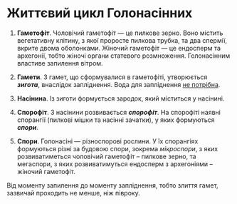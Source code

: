 # Життєвий цикл Голонасінних

1.  **Гаметофіт**. Чоловічий гаметофіт — це пилкове зерно. Воно містить вегетативну клітину, з якої проросте пилкова трубка, та два спермії, вкрите двома оболонками. Жіночий гаметофіт — це ендосперм та архегонії, тобто жіночі органи статевого розмноження. Голонасінним властиве запилення вітром.

2.  **Гамети**. З гамет, що сформувалися в гаметофіті, утворюється ***зигота***, внаслідок запліднення. Вода для запліднення <u>не потрiбна</u>.

3.  **Насінина**. Із зиготи формується зародок, який міститься у насінині.

4.  **Спорофіт**. З насінини розвивається ***спорофіт***. На спорофіті наявні спорангії (пилкові мішки та насінні зачатки), у яких формуються ***спори***.

5.  **Спори**. Голонасіні — різноспорові рослини. У їх спорангіях формуються різні за будовою спори, зокрема *мікроспори*, з яких розвиватиметься чоловічий гаметофіт – пилкове зерно, та мегаспори, з яких розвиватимуться ендосперм з архегоніями – жіночий гаметофіт.

Від моменту запилення до моменту запліднення, тобто злиття гамет, зазвичай проходить не менше, ніж півроку.

